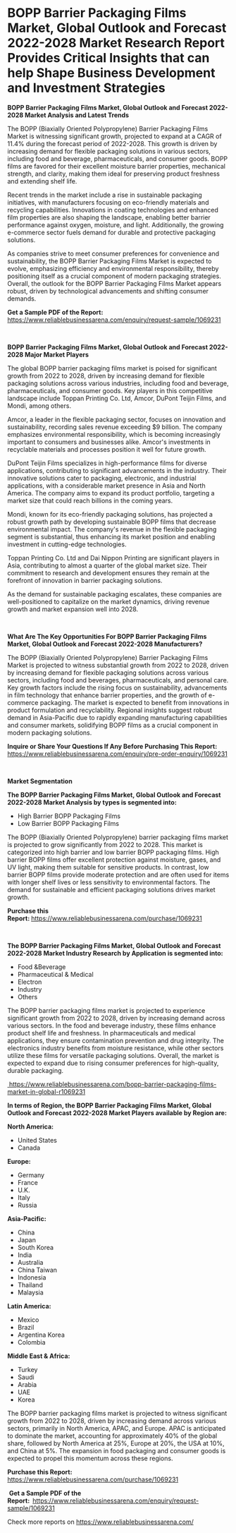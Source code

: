 <p><h1>BOPP Barrier Packaging Films Market, Global Outlook and Forecast 2022-2028 Market Research Report Provides Critical Insights that can help Shape Business Development and Investment Strategies</h1></p><p><strong>BOPP Barrier Packaging Films Market, Global Outlook and Forecast 2022-2028 Market Analysis and Latest Trends</strong></p>
<p><p>The BOPP (Biaxially Oriented Polypropylene) Barrier Packaging Films Market is witnessing significant growth, projected to expand at a CAGR of 11.4% during the forecast period of 2022-2028. This growth is driven by increasing demand for flexible packaging solutions in various sectors, including food and beverage, pharmaceuticals, and consumer goods. BOPP films are favored for their excellent moisture barrier properties, mechanical strength, and clarity, making them ideal for preserving product freshness and extending shelf life.</p><p>Recent trends in the market include a rise in sustainable packaging initiatives, with manufacturers focusing on eco-friendly materials and recycling capabilities. Innovations in coating technologies and enhanced film properties are also shaping the landscape, enabling better barrier performance against oxygen, moisture, and light. Additionally, the growing e-commerce sector fuels demand for durable and protective packaging solutions. </p><p>As companies strive to meet consumer preferences for convenience and sustainability, the BOPP Barrier Packaging Films Market is expected to evolve, emphasizing efficiency and environmental responsibility, thereby positioning itself as a crucial component of modern packaging strategies. Overall, the outlook for the BOPP Barrier Packaging Films Market appears robust, driven by technological advancements and shifting consumer demands.</p></p>
<p><strong>Get a Sample PDF of the Report:&nbsp;</strong> <a href="https://www.reliablebusinessarena.com/enquiry/request-sample/1069231?utm_campaign=2518&utm_medium=2&utm_source=Github&utm_content=ia&utm_term=21032025&utm_id=bopp-barrier-packaging-films-market-global-outlook-and-forecast-2022-2028">https://www.reliablebusinessarena.com/enquiry/request-sample/1069231</a></p>
<p>&nbsp;</p>
<p><strong>BOPP Barrier Packaging Films Market, Global Outlook and Forecast 2022-2028 Major Market Players</strong></p>
<p><p>The global BOPP barrier packaging films market is poised for significant growth from 2022 to 2028, driven by increasing demand for flexible packaging solutions across various industries, including food and beverage, pharmaceuticals, and consumer goods. Key players in this competitive landscape include Toppan Printing Co. Ltd, Amcor, DuPont Teijin Films, and Mondi, among others.</p><p>Amcor, a leader in the flexible packaging sector, focuses on innovation and sustainability, recording sales revenue exceeding $9 billion. The company emphasizes environmental responsibility, which is becoming increasingly important to consumers and businesses alike. Amcor's investments in recyclable materials and processes position it well for future growth.</p><p>DuPont Teijin Films specializes in high-performance films for diverse applications, contributing to significant advancements in the industry. Their innovative solutions cater to packaging, electronic, and industrial applications, with a considerable market presence in Asia and North America. The company aims to expand its product portfolio, targeting a market size that could reach billions in the coming years.</p><p>Mondi, known for its eco-friendly packaging solutions, has projected a robust growth path by developing sustainable BOPP films that decrease environmental impact. The company's revenue in the flexible packaging segment is substantial, thus enhancing its market position and enabling investment in cutting-edge technologies.</p><p>Toppan Printing Co. Ltd and Dai Nippon Printing are significant players in Asia, contributing to almost a quarter of the global market size. Their commitment to research and development ensures they remain at the forefront of innovation in barrier packaging solutions.</p><p>As the demand for sustainable packaging escalates, these companies are well-positioned to capitalize on the market dynamics, driving revenue growth and market expansion well into 2028.</p></p>
<p>&nbsp;</p>
<p><strong>What Are The Key Opportunities For BOPP Barrier Packaging Films Market, Global Outlook and Forecast 2022-2028 Manufacturers?</strong></p>
<p><p>The BOPP (Biaxially Oriented Polypropylene) Barrier Packaging Films Market is projected to witness substantial growth from 2022 to 2028, driven by increasing demand for flexible packaging solutions across various sectors, including food and beverages, pharmaceuticals, and personal care. Key growth factors include the rising focus on sustainability, advancements in film technology that enhance barrier properties, and the growth of e-commerce packaging. The market is expected to benefit from innovations in product formulation and recyclability. Regional insights suggest robust demand in Asia-Pacific due to rapidly expanding manufacturing capabilities and consumer markets, solidifying BOPP films as a crucial component in modern packaging solutions.</p></p>
<p><strong>Inquire or Share Your Questions If Any Before Purchasing This Report:</strong> <a href="https://www.reliablebusinessarena.com/enquiry/pre-order-enquiry/1069231?utm_campaign=2518&utm_medium=2&utm_source=Github&utm_content=ia&utm_term=21032025&utm_id=bopp-barrier-packaging-films-market-global-outlook-and-forecast-2022-2028">https://www.reliablebusinessarena.com/enquiry/pre-order-enquiry/1069231</a></p>
<p>&nbsp;</p>
<p><strong>Market Segmentation</strong></p>
<p><strong>The BOPP Barrier Packaging Films Market, Global Outlook and Forecast 2022-2028 Market Analysis by types is segmented into:</strong></p>
<p><ul><li>High Barrier BOPP Packaging Films</li><li>Low Barrier BOPP Packaging Films</li></ul></p>
<p><p>The BOPP (Biaxially Oriented Polypropylene) barrier packaging films market is projected to grow significantly from 2022 to 2028. This market is categorized into high barrier and low barrier BOPP packaging films. High barrier BOPP films offer excellent protection against moisture, gases, and UV light, making them suitable for sensitive products. In contrast, low barrier BOPP films provide moderate protection and are often used for items with longer shelf lives or less sensitivity to environmental factors. The demand for sustainable and efficient packaging solutions drives market growth.</p></p>
<p><strong>Purchase this Report:&nbsp;</strong><a href="https://www.reliablebusinessarena.com/purchase/1069231?utm_campaign=2518&utm_medium=2&utm_source=Github&utm_content=ia&utm_term=21032025&utm_id=bopp-barrier-packaging-films-market-global-outlook-and-forecast-2022-2028">https://www.reliablebusinessarena.com/purchase/1069231</a></p>
<p>&nbsp;</p>
<p><strong>The BOPP Barrier Packaging Films Market, Global Outlook and Forecast 2022-2028 Market Industry Research by Application is segmented into:</strong></p>
<p><ul><li>Food &Beverage</li><li>Pharmaceutical & Medical</li><li>Electron</li><li>Industry</li><li>Others</li></ul></p>
<p><p>The BOPP barrier packaging films market is projected to experience significant growth from 2022 to 2028, driven by increasing demand across various sectors. In the food and beverage industry, these films enhance product shelf life and freshness. In pharmaceuticals and medical applications, they ensure contamination prevention and drug integrity. The electronics industry benefits from moisture resistance, while other sectors utilize these films for versatile packaging solutions. Overall, the market is expected to expand due to rising consumer preferences for high-quality, durable packaging.</p></p>
<p><a href="https://www.reliablebusinessarena.com/bopp-barrier-packaging-films-market-in-global-r1069231?utm_campaign=2518&utm_medium=2&utm_source=Github&utm_content=ia&utm_term=21032025&utm_id=bopp-barrier-packaging-films-market-global-outlook-and-forecast-2022-2028">&nbsp;https://www.reliablebusinessarena.com/bopp-barrier-packaging-films-market-in-global-r1069231</a></p>
<p><strong>In terms of Region, the BOPP Barrier Packaging Films Market, Global Outlook and Forecast 2022-2028 Market Players available by Region are:</strong></p>
<p>
    <p> <strong> North America: </strong>
        <ul>
            <li>United States</li>
            <li>Canada</li>
        </ul>
        </p> 
    <p> <strong> Europe: </strong>
        <ul>
            <li>Germany</li>
            <li>France</li>
            <li>U.K.</li>
            <li>Italy</li>
            <li>Russia</li>
        </ul>
        </p> 
    <p> <strong> Asia-Pacific: </strong>
        <ul>
            <li>China</li>
            <li>Japan</li>
            <li>South Korea</li>
            <li>India</li>
            <li>Australia</li>
            <li>China Taiwan</li>
            <li>Indonesia</li>
            <li>Thailand</li>
            <li>Malaysia</li>
        </ul>
        </p> 
    <p> <strong> Latin America: </strong>
        <ul>
            <li>Mexico</li>
            <li>Brazil</li>
            <li>Argentina Korea</li>
            <li>Colombia</li>
        </ul>
        </p> 
    <p> <strong> Middle East & Africa: </strong>
        <ul>
            <li>Turkey</li>
            <li>Saudi</li>
            <li>Arabia</li>
            <li>UAE</li>
            <li>Korea</li>
        </ul>
    </p>
    </p>
<p><p>The BOPP barrier packaging films market is projected to witness significant growth from 2022 to 2028, driven by increasing demand across various sectors, primarily in North America, APAC, and Europe. APAC is anticipated to dominate the market, accounting for approximately 40% of the global share, followed by North America at 25%, Europe at 20%, the USA at 10%, and China at 5%. The expansion in food packaging and consumer goods is expected to propel this momentum across these regions.</p></p>
<p><strong>Purchase this Report: </strong><a href="https://www.reliablebusinessarena.com/purchase/1069231?utm_campaign=2518&utm_medium=2&utm_source=Github&utm_content=ia&utm_term=21032025&utm_id=bopp-barrier-packaging-films-market-global-outlook-and-forecast-2022-2028">https://www.reliablebusinessarena.com/purchase/1069231</a></p>
<p>&nbsp;<strong>Get a Sample PDF of the Report:&nbsp;&nbsp;</strong><a href="https://www.reliablebusinessarena.com/enquiry/request-sample/1069231?utm_campaign=2518&utm_medium=2&utm_source=Github&utm_content=ia&utm_term=21032025&utm_id=bopp-barrier-packaging-films-market-global-outlook-and-forecast-2022-2028">https://www.reliablebusinessarena.com/enquiry/request-sample/1069231</a></p>
<p><strong></strong></p>
<p>Check more reports on <a href="https://www.reliablebusinessarena.com/?utm_campaign=2518&utm_medium=2&utm_source=Github&utm_content=ia&utm_term=21032025&utm_id=bopp-barrier-packaging-films-market-global-outlook-and-forecast-2022-2028">https://www.reliablebusinessarena.com/</a></p>